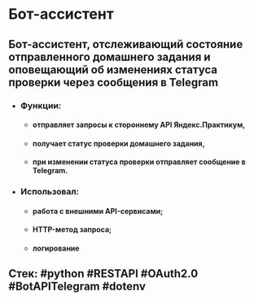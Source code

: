 #  Бот-ассистент 

## Бот-ассистент, отслеживающий состояние отправленного домашнего задания и оповещающий об изменениях статуса проверки через сообщения в Telegram

- ### Функции:

    - #### отправляет запросы к стороннему API Яндекс.Практикум,
    - #### получает статус проверки домашнего задания,
    - #### при изменении статуса проверки отправляет сообщение в Telegram.

- ### Использовал:

    - #### работа с внешними API-сервисами;
    - #### HTTP-метод запроса;
    - #### логирование

## Cтек: #python #RESTAPI #OAuth2.0 #BotAPITelegram #dotenv
